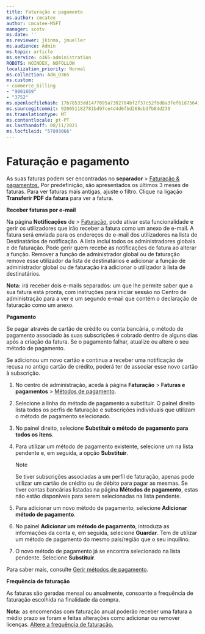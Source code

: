 ```yaml
---
title: Faturação e pagamento
ms.author: cmcatee
author: cmcatee-MSFT
manager: scotv
ms.date: ''
ms.reviewer: jkinma, jmueller
ms.audience: Admin
ms.topic: article
ms.service: o365-administration
ROBOTS: NOINDEX, NOFOLLOW
localization_priority: Normal
ms.collection: Adm_O365
ms.custom:
- commerce_billing
- "9001669"
- "3752"
ms.openlocfilehash: 17b78533dd1477095a7302704bf2f37c52f6d8a3fef61d756413ce51cc5f200f
ms.sourcegitcommit: 920051182781bd97ce4d4d6fbd268cb37b84d239
ms.translationtype: MT
ms.contentlocale: pt-PT
ms.lasthandoff: 08/11/2021
ms.locfileid: "57893066"
---
```

# <a name="billing-and-payment"></a>Faturação e pagamento

As suas faturas podem ser encontradas no **separador**  >  [Faturação & pagamentos.](https://go.microsoft.com/fwlink/p/?linkid=848039)  Por predefinição, são apresentados os últimos 3 meses de faturas.  Para ver faturas mais antigas, ajuste o filtro.  Clique na ligação **Transferir PDF da fatura** para ver a fatura.

**Receber faturas por e-mail**

Na página **Notificações** de  >  [Faturação,](https://go.microsoft.com/fwlink/p/?linkid=853212) pode  ativar esta funcionalidade e gerir os utilizadores que irão receber a fatura como um anexo de e-mail. A fatura será enviada para os endereços de e-mail dos utilizadores na lista de Destinatários de notificação. A lista inclui todos os administradores globais e de faturação.  Pode gerir quem recebe as notificações de fatura ao alterar a função.  Remover a função de administrador global ou de faturação remove esse utilizador da lista de destinatários e adicionar a função de administrador global ou de faturação irá adicionar o utilizador à lista de destinatários.

**Nota:** irá receber dois e-mails separados: um que lhe permite saber que a sua fatura está pronta, com instruções para iniciar sessão no Centro de administração para a ver e um segundo e-mail que contém o declaração de faturação como um anexo.

**Pagamento**

Se pagar através de cartão de crédito ou conta bancária, o método de pagamento associado às suas subscrições é cobrado dentro de alguns dias após a criação da fatura. Se o pagamento falhar, atualize ou altere o seu método de pagamento.

Se adicionou um novo cartão e continua a receber uma notificação de recusa no antigo cartão de crédito, poderá ter de associar esse novo cartão à subscrição.

1. No centro de administração, aceda à página **Faturação** > **Faturas e pagamentos** > [Métodos de pagamento](https://go.microsoft.com/fwlink/p/?linkid=2018806).

2. Selecione a linha do método de pagamento a substituir. O painel direito lista todos os perfis de faturação e subscrições individuais que utilizam o método de pagamento selecionado.

3. No painel direito, selecione **Substituir o método de pagamento para todos os itens**.

4. Para utilizar um método de pagamento existente, selecione um na lista pendente e, em seguida, a opção **Substituir**.

    > [!NOTE]
    > Se tiver subscrições associadas a um perfil de faturação, apenas pode utilizar um cartão de crédito ou de débito para pagar as mesmas. Se tiver contas bancárias listadas na página **Métodos de pagamento**, estas não estão disponíveis para serem selecionadas na lista pendente.

5. Para adicionar um novo método de pagamento, selecione **Adicionar método de pagamento**.

6. No painel **Adicionar um método de pagamento**, introduza as informações da conta e, em seguida, selecione **Guardar**. Tem de utilizar um método de pagamento do mesmo país/região que o seu inquilino.

7. O novo método de pagamento já se encontra selecionado na lista pendente. Selecione **Substituir**.

Para saber mais, consulte [Gerir métodos de pagamento](https://docs.microsoft.com/microsoft-365/commerce/billing-and-payments/manage-payment-methods).

**Frequência de faturação**

As faturas são geradas mensal ou anualmente, consoante a frequência de faturação escolhida na finalidade da compra.  

**Nota:** as encomendas com faturação anual poderão receber uma fatura a médio prazo se foram e feitas alterações como adicionar ou remover licenças. [Altere a frequência de faturação.](https://docs.microsoft.com/microsoft-365/commerce/billing-and-payments/change-payment-frequency)
